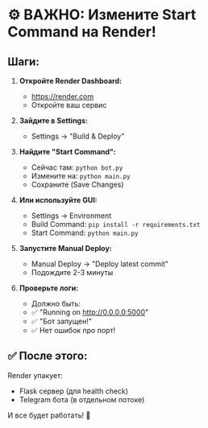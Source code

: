 # ⚙️ ВАЖНО: Измените Start Command на Render!

## Шаги:

1. **Откройте Render Dashboard:**
   - https://render.com
   - Откройте ваш сервис

2. **Зайдите в Settings:**
   - Settings → "Build & Deploy"

3. **Найдите "Start Command":**
   - Сейчас там: `python bot.py`
   - Измените на: `python main.py`
   - Сохраните (Save Changes)

4. **Или используйте GUI:**
   - Settings → Environment
   - Build Command: `pip install -r requirements.txt`
   - Start Command: `python main.py`

5. **Запустите Manual Deploy:**
   - Manual Deploy → "Deploy latest commit"
   - Подождите 2-3 минуты

6. **Проверьте логи:**
   - Должно быть:
   - ✅ "Running on http://0.0.0.0:5000"
   - ✅ "Бот запущен!"
   - ✅ Нет ошибок про порт!

## ✅ После этого:

Render упакует:
- Flask сервер (для health check)
- Telegram бота (в отдельном потоке)

И все будет работать! 🎉



